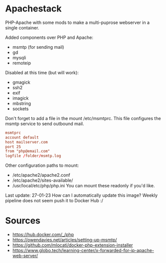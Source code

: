 # Apachestack
 PHP-Apache with some mods to make a multi-puprose webserver in a single container.

Added components over PHP and Apache:
  - msmtp (for sending mail)
  - gd
  - mysqli
  - remoteip

Disabled at this time (but will work):
  - gmagick
  - ssh2
  - exif
  - imagick
  - mbstring
  - sockets

Don't forget to add a file in the mount /etc/msmtprc. 
This file configures the msmtp service to send outbound mail.
```conf
msmtprc
account default
host mailserver.com
port 25
from "php@email.com"
logfile /folder/msmtp.log
```

Other configuration paths to mount:
 - /etc/apache2/apache2.conf
 - /etc/apache2/sites-available/
 - /usr/local/etc/php/php.ini
You can mount these readonly if you'd like.

Last update: 27-01-23
How can I automatically update this image? Weekly pipeline does not seem push it to Docker Hub :/ 

# Sources
  - https://hub.docker.com/_/php
  - https://owendavies.net/articles/setting-up-msmtp/
  - https://github.com/mlocati/docker-php-extension-installer
  - https://www.globo.tech/learning-center/x-forwarded-for-ip-apache-web-server/
